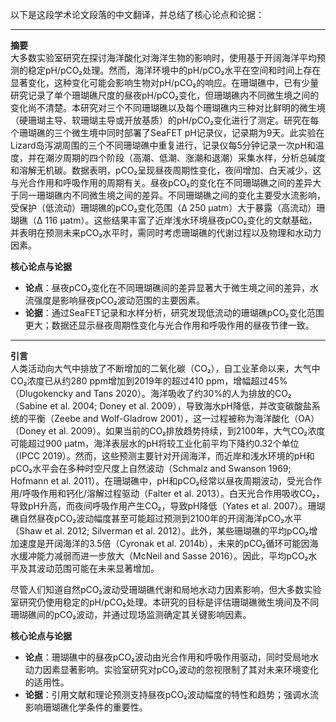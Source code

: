 以下是这段学术论文段落的中文翻译，并总结了核心论点和论据：

---

**摘要**  
大多数实验室研究在探讨海洋酸化对海洋生物的影响时，使用基于开阔海洋平均预测的稳定pH/pCO₂处理。然而，海洋环境中的pH/pCO₂水平在空间和时间上存在显著变化，这种变化可能会影响生物对pH/pCO₂的响应。在珊瑚礁中，已有少量研究记录了单个珊瑚礁尺度的昼夜pH/pCO₂变化，但珊瑚礁内不同微生境之间的变化尚不清楚。本研究对三个不同珊瑚礁以及每个珊瑚礁内三种对比鲜明的微生境（硬珊瑚主导、软珊瑚主导或开放基质）的pH/pCO₂变化进行了测定。研究在每个珊瑚礁的三个微生境中同时部署了SeaFET pH记录仪，记录期为9天。此实验在Lizard岛泻湖周围的三个不同珊瑚礁中重复进行，记录仪每5分钟记录一次pH和温度，并在潮汐周期的四个阶段（高潮、低潮、涨潮和退潮）采集水样，分析总碱度和溶解无机碳。数据表明，pCO₂呈现昼夜周期性变化，夜间增加、白天减少，这与光合作用和呼吸作用的周期有关。昼夜pCO₂的变化在不同珊瑚礁之间的差异大于同一珊瑚礁内不同微生境之间的差异。不同珊瑚礁之间的变化主要受水流影响，受保护（低流动）珊瑚礁的pCO₂变化范围（Δ 250 μatm）大于暴露（高流动）珊瑚礁（Δ 116 μatm）。这些结果丰富了近岸浅水环境昼夜pCO₂变化的文献基础，并表明在预测未来pCO₂水平时，需同时考虑珊瑚礁的代谢过程以及物理和水动力因素。

**核心论点与论据**  
- **论点**：昼夜pCO₂变化在不同珊瑚礁间的差异显著大于微生境之间的差异，水流强度是影响昼夜pCO₂波动范围的主要因素。  
- **论据**：通过SeaFET记录和水样分析，研究发现低流动的珊瑚礁pCO₂变化范围更大；数据还显示昼夜周期性变化与光合作用和呼吸作用的昼夜节律一致。

---

**引言**  
人类活动向大气中排放了不断增加的二氧化碳（CO₂），自工业革命以来，大气中CO₂浓度已从约280 ppm增加到2019年的超过410 ppm，增幅超过45%（Dlugokencky and Tans 2020）。海洋吸收了约30%的人为排放的CO₂（Sabine et al. 2004; Doney et al. 2009），导致海水pH降低，并改变碳酸盐系统的平衡（Zeebe and Wolf-Gladrow 2001），这一过程被称为海洋酸化（OA）（Doney et al. 2009）。如果当前的CO₂排放趋势持续，到2100年，大气CO₂浓度可能超过900 μatm，海洋表层水的pH将较工业化前平均下降约0.32个单位（IPCC 2019）。然而，这些预测主要针对开阔海洋，而近岸和浅水环境的pH和pCO₂水平会在多种时空尺度上自然波动（Schmalz and Swanson 1969; Hofmann et al. 2011）。在珊瑚礁中，pH和pCO₂经常以昼夜周期波动，受光合作用/呼吸作用和钙化/溶解过程驱动（Falter et al. 2013）。白天光合作用吸收CO₂，导致pH升高，而夜间呼吸作用产生CO₂，导致pH降低（Yates et al. 2007）。珊瑚礁自然昼夜pCO₂波动幅度甚至可能超过预测到2100年的开阔海洋pCO₂水平（Shaw et al. 2012; Silverman et al. 2012）。此外，某些珊瑚礁的平均pCO₂增加速度是开阔海洋的3.5倍（Cyronak et al. 2014b），未来的pCO₂循环可能因海水缓冲能力减弱而进一步放大（McNeil and Sasse 2016）。因此，平均pCO₂水平及其波动范围可能在未来显著增加。

尽管人们知道自然pCO₂波动受珊瑚礁代谢和局地水动力因素影响，但大多数实验室研究仍使用稳定的pH/pCO₂处理。本研究的目标是评估珊瑚礁微生境间及不同珊瑚礁间的pCO₂波动，并通过现场监测确定其关键影响因素。

**核心论点与论据**  
- **论点**：珊瑚礁中的昼夜pCO₂波动由光合作用和呼吸作用驱动，同时受局地水动力因素显著影响。实验室研究对pCO₂波动的忽视限制了其对未来环境变化的适用性。  
- **论据**：引用文献和理论预测支持昼夜pCO₂波动幅度的特性和趋势；强调水流影响珊瑚礁化学条件的重要性。
